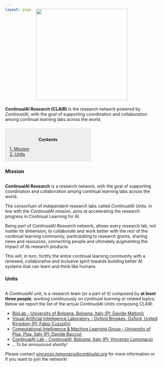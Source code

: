 ```yaml
---
layout: page
---
```


<div style="text-align:center; margin-bottom:20px; margin-top:-40px"><img style="width:300px" src ='/{{ site.baseurl }}images/continualai_research_logo.png'/></div>

**ContinualAI Research (CLAIR)** is the research network powered by *ContinualAI*, with the goal of supporting coordination and collaboration among continual learning labs across the world.

<div style="background: rgba(0,0,0,0.06) none repeat scroll 0% 0%; border: 1px solid rgb(222, 222, 222); padding: 1em; border-radius: 5px; margin-top:20px; max-width: 50%">
	<p style="text-align: center;"><strong>Contents</strong></p>
	<p style="text-align: left; margin-bottom: 0px;">
		<a href="#mission">1. Mission</a><br>
		<a href="#units">2. Units</a>
	</p>
</div>

<a name="mission"></a>
<h3 id="mission" style="margin-bottom:30px">Mission</h3>

**ContinualAI Research** is a research network, with the goal of supporting coordination and collaboration among continual learning labs across the world. 

The consortium of independent research labs called *ContinualAI Units*, in line with the *ContinualAI* mission, aims at accelerating the research progress in Continual Learning for AI.

Being part of *ContinualAI Research* network, allows every research lab, not matter its dimension, to collaborate and work better with the rest of the continual learning community, participating to research grants, sharing news and resources, connecting people and ultimately augmenting the impact of its research products.

This will, in turn, fortify the entire continual learning community with a renewed, collaborative and inclusive spirit towards building better AI systems that can learn and think like humans. 


<a name="units"></a>
<h3 id="units" style="margin-bottom:30px">Units</h3>

A *ContinualAI* unit, is a research team (or a part of it) composed by **at least three people**, working continuously on *continual learning* or related topics. Below we report the list of the actual *ContinualAI Units* composing CLAIR:

- <a href="http://biolab.csr.unibo.it/home.asp" target="_blank">BioLab - University of Bologna, Bologna, Italy (PI: Davide Maltoni)</a>
- <a href="https://cms.brookes.ac.uk/staff/FabioCuzzolin" target="_blank">Visual Artificial Intelligence Laboratory - Oxford Brookes, Oxford, United Kingdom (PI: Fabio Cuzzolin)</a>
- <a href="http://groups.di.unipi.it/groups/ciml/" target="_blank">Computational Intelligence & Machine Learning Group - University of Pisa, Pisa, Italy (PI: Davide Bacciu)</a>
- <a href="https://www.continualai.org/lab" target="_blank">ContinualAI Lab - ContinualAI, Bologna, Italy (PI: Vincenzo Lomonaco)</a>
- <em>...To be announced shortly!</em>

Please contact *vincenzo.lomonaco@continulai.org* for more information or if you want to join the network!